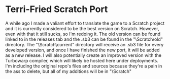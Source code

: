 # Terri-Fried Scratch Port

A while ago I made a valiant effort to translate the game to a Scratch project and it is currently considered to be the best version on Scratch. However, even with that it still sucks, so I'm redoing it. The old version can be found linked to in the releases tab and the .sb3 can be found in the "\Scratch\old\" directory. The "\Scratch\current\" directory will receive an .sb3 file for every developed version, and once I have finished the new port, it will be added as a new release. I will also potentially create an improved version with the Turbowarp compiler, which will likely be hosted here under deployments. I'm including the original repo's files and sources because they're a pain in the ass to delete, but all of my additions will be in "\Scratch\"
